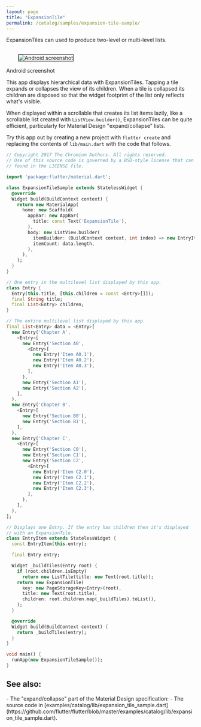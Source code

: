 ```yaml
---
layout: page
title: "ExpansionTile"
permalink: /catalog/samples/expansion-tile-sample/
---
```


ExpansionTiles can used to produce two-level or multi-level lists.

<p>
  <div class="container-fluid">
    <div class="row">
      <div class="col-md-4">
        <div class="panel panel-default">
          <div class="panel-body" style="padding: 16px 32px;">
            <img style="border:1px solid #000000" src="https://storage.googleapis.com/flutter-catalog/cb4a54db8fb3726bf4293b9cc5cb12ce16883803/expansion_tile_sample_small.png" alt="Android screenshot" class="img-responsive">
          </div>
          <div class="panel-footer">
            Android screenshot
          </div>
        </div>
      </div>
    </div>
  </div>
</p>

This app displays hierarchical data with ExpansionTiles. Tapping a tile
expands or collapses the view of its children. When a tile is collapsed
its children are disposed so that the widget footprint of the list only
reflects what's visible.

When displayed within a scrollable that creates its list items lazily,
like a scrollable list created with `ListView.builder()`, ExpansionTiles
can be quite efficient, particularly for Material Design "expand/collapse"
lists.

Try this app out by creating a new project with `flutter create` and replacing the contents of `lib/main.dart` with the code that follows.

```dart
// Copyright 2017 The Chromium Authors. All rights reserved.
// Use of this source code is governed by a BSD-style license that can be
// found in the LICENSE file.

import 'package:flutter/material.dart';

class ExpansionTileSample extends StatelessWidget {
  @override
  Widget build(BuildContext context) {
    return new MaterialApp(
      home: new Scaffold(
        appBar: new AppBar(
          title: const Text('ExpansionTile'),
        ),
        body: new ListView.builder(
          itemBuilder: (BuildContext context, int index) => new EntryItem(data[index]),
          itemCount: data.length,
        ),
      ),
    );
  }
}

// One entry in the multilevel list displayed by this app.
class Entry {
  Entry(this.title, [this.children = const <Entry>[]]);
  final String title;
  final List<Entry> children;
}

// The entire multilevel list displayed by this app.
final List<Entry> data = <Entry>[
  new Entry('Chapter A',
    <Entry>[
      new Entry('Section A0',
        <Entry>[
          new Entry('Item A0.1'),
          new Entry('Item A0.2'),
          new Entry('Item A0.3'),
        ],
      ),
      new Entry('Section A1'),
      new Entry('Section A2'),
    ],
  ),
  new Entry('Chapter B',
    <Entry>[
      new Entry('Section B0'),
      new Entry('Section B1'),
    ],
  ),
  new Entry('Chapter C',
    <Entry>[
      new Entry('Section C0'),
      new Entry('Section C1'),
      new Entry('Section C2',
        <Entry>[
          new Entry('Item C2.0'),
          new Entry('Item C2.1'),
          new Entry('Item C2.2'),
          new Entry('Item C2.3'),
        ],
      ),
    ],
  ),
];

// Displays one Entry. If the entry has children then it's displayed
// with an ExpansionTile.
class EntryItem extends StatelessWidget {
  const EntryItem(this.entry);

  final Entry entry;

  Widget _buildTiles(Entry root) {
    if (root.children.isEmpty)
      return new ListTile(title: new Text(root.title));
    return new ExpansionTile(
      key: new PageStorageKey<Entry>(root),
      title: new Text(root.title),
      children: root.children.map(_buildTiles).toList(),
    );
  }

  @override
  Widget build(BuildContext context) {
    return _buildTiles(entry);
  }
}

void main() {
  runApp(new ExpansionTileSample());
}
```

<h2>See also:</h2>
- The "expand/collapse" part of the Material Design specification:
    <https://material.io/guidelines/components/lists-controls.html#lists-controls-types-of-list-controls>
- The source code in [examples/catalog/lib/expansion_tile_sample.dart](https://github.com/flutter/flutter/blob/master/examples/catalog/lib/expansion_tile_sample.dart).
